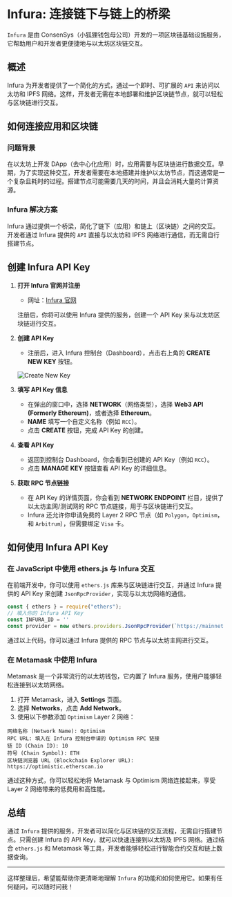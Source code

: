 

# **Infura: 连接链下与链上的桥梁**

`Infura` 是由 ConsenSys（小狐狸钱包母公司）开发的一项区块链基础设施服务，它帮助用户和开发者更便捷地与以太坊区块链交互。

## **概述**

Infura 为开发者提供了一个简化的方式，通过一个即时、可扩展的 `API` 来访问以太坊和 IPFS 网络。这样，开发者无需在本地部署和维护区块链节点，就可以轻松与区块链进行交互。

## **如何连接应用和区块链**

### **问题背景**

在以太坊上开发 DApp（去中心化应用）时，应用需要与区块链进行数据交互。早期，为了实现这种交互，开发者需要在本地搭建并维护以太坊节点，而这通常是一个复杂且耗时的过程。搭建节点可能需要几天的时间，并且会消耗大量的计算资源。

### **Infura 解决方案**

Infura 通过提供一个桥梁，简化了链下（应用）和链上（区块链）之间的交互。开发者通过 Infura 提供的 `API` 直接与以太坊和 IPFS 网络进行通信，而无需自行搭建节点。

## **创建 Infura API Key**

1. **打开 Infura 官网并注册**
   - 网址：[Infura 官网](https://infura.io)

   注册后，你将可以使用 Infura 提供的服务，创建一个 API Key 来与以太坊区块链进行交互。

2. **创建 API Key**
   - 注册后，进入 Infura 控制台（Dashboard），点击右上角的 **CREATE NEW KEY** 按钮。

   ![Create New Key](static/HJZxbzZoFohOhPxrxA5cpZKLngg.png)

3. **填写 API Key 信息**
   - 在弹出的窗口中，选择 **NETWORK**（网络类型），选择 **Web3 API (Formerly Ethereum)**，或者选择 **Ethereum**。
   - **NAME** 填写一个自定义名称（例如 `RCC`）。
   - 点击 **CREATE** 按钮，完成 API Key 的创建。

4. **查看 API Key**
   - 返回到控制台 Dashboard，你会看到已创建的 API Key（例如 `RCC`）。
   - 点击 **MANAGE KEY** 按钮查看 API Key 的详细信息。

5. **获取 RPC 节点链接**
   - 在 API Key 的详情页面，你会看到 **NETWORK ENDPOINT** 栏目，提供了以太坊主网/测试网的 RPC 节点链接，用于与区块链进行交互。
   - Infura 还允许你申请免费的 Layer 2 RPC 节点（如 `Polygon`，`Optimism`，和 `Arbitrum`），但需要绑定 `Visa` 卡。

## **如何使用 Infura API Key**

### **在 JavaScript 中使用 ethers.js 与 Infura 交互**

在前端开发中，你可以使用 `ethers.js` 库来与区块链进行交互，并通过 Infura 提供的 API Key 来创建 `JsonRpcProvider`，实现与以太坊网络的通信。

```javascript
const { ethers } = require("ethers");
// 填入你的 Infura API Key
const INFURA_ID = '' 
const provider = new ethers.providers.JsonRpcProvider(`https://mainnet.infura.io/v3/${INFURA_ID}`)
```

通过以上代码，你可以通过 Infura 提供的 RPC 节点与以太坊主网进行交互。

### **在 Metamask 中使用 Infura**

Metamask 是一个非常流行的以太坊钱包，它内置了 Infura 服务，使用户能够轻松连接到以太坊网络。

1. 打开 Metamask，进入 **Settings** 页面。
2. 选择 **Networks**，点击 **Add Network**。
3. 使用以下参数添加 `Optimism` Layer 2 网络：

```
网络名称 (Network Name): Optimism
RPC URL: 填入在 Infura 控制台申请的 Optimism RPC 链接
链 ID (Chain ID): 10
符号 (Chain Symbol): ETH
区块链浏览器 URL (Blockchain Explorer URL): https://optimistic.etherscan.io
```

通过这种方式，你可以轻松地将 Metamask 与 Optimism 网络连接起来，享受 Layer 2 网络带来的低费用和高性能。

## **总结**

通过 `Infura` 提供的服务，开发者可以简化与区块链的交互流程，无需自行搭建节点。只需创建 Infura 的 API Key，就可以快速连接到以太坊及 IPFS 网络。通过结合 `ethers.js` 和 Metamask 等工具，开发者能够轻松进行智能合约交互和链上数据查询。

---

这样整理后，希望能帮助你更清晰地理解 `Infura` 的功能和如何使用它。如果有任何疑问，可以随时问我！
